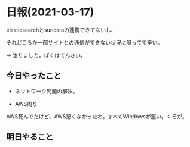 # 日報(2021-03-17)

elasticsearchとsuricataの連携できてないし、

それどころか一部サイトとの通信ができない状況に陥ってて辛い。

-> 治りました。ぼくはてんさい。

## 今日やったこと

* ネットワーク問題の解決。

* AWS周り

AWS死んでたけど、AWS悪くなかったわ。すべてWindowsが悪い。くそが。

## 明日やること
